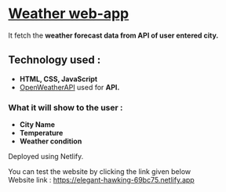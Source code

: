# [Weather web-app](https://elegant-hawking-69bc75.netlify.app)

It fetch the **weather forecast data from API of user entered city.**

##  Technology used : 
- **HTML, CSS, JavaScript**
- [OpenWeatherAPI](https://openweathermap.org/current) used for **API.**

### What it will show to the user :
- **City Name**
- **Temperature**
- **Weather condition**

Deployed using Netlify.

You can test the website by clicking the link given below \
Website link : https://elegant-hawking-69bc75.netlify.app
